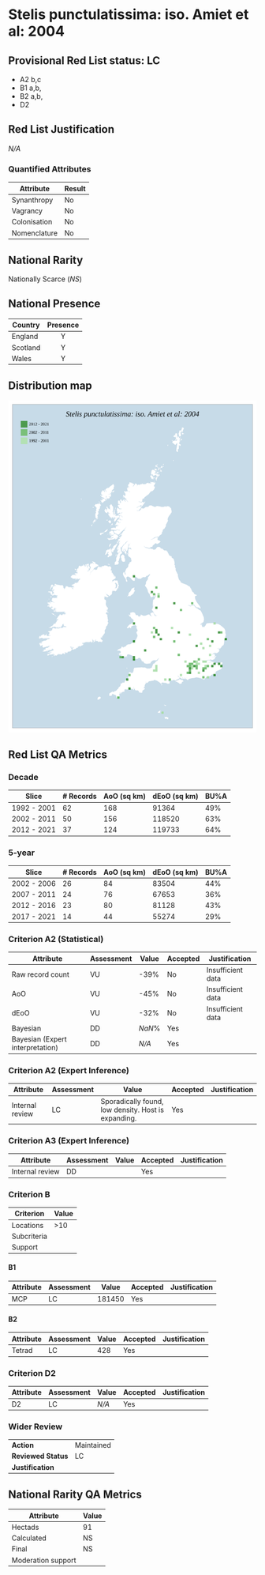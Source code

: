 # Stelis punctulatissima: iso. Amiet et al: 2004

## Provisional Red List status: LC
- A2 b,c
- B1 a,b, 
- B2 a,b, 
- D2

## Red List Justification
*N/A*
### Quantified Attributes
|Attribute|Result|
|---|---|
|Synanthropy|No|
|Vagrancy|No|
|Colonisation|No|
|Nomenclature|No|


## National Rarity
Nationally Scarce (*NS*)

## National Presence
|Country|Presence
|---|:-:|
|England|Y|
|Scotland|Y|
|Wales|Y|


## Distribution map
![](../map/381.svg)

## Red List QA Metrics
### Decade
| Slice | # Records | AoO (sq km) | dEoO (sq km) |BU%A |
|---|---|---|---|---|
|1992 - 2001|62|168|91364|49%|
|2002 - 2011|50|156|118520|63%|
|2012 - 2021|37|124|119733|64%|
### 5-year
| Slice | # Records | AoO (sq km) | dEoO (sq km) |BU%A |
|---|---|---|---|---|
|2002 - 2006|26|84|83504|44%|
|2007 - 2011|24|76|67653|36%|
|2012 - 2016|23|80|81128|43%|
|2017 - 2021|14|44|55274|29%|
### Criterion A2 (Statistical)
|Attribute|Assessment|Value|Accepted|Justification
|---|---|---|---|---|
|Raw record count|VU|-39%|No|Insufficient data|
|AoO|VU|-45%|No|Insufficient data|
|dEoO|VU|-32%|No|Insufficient data|
|Bayesian|DD|*NaN*%|Yes||
|Bayesian (Expert interpretation)|DD|*N/A*|Yes||
### Criterion A2 (Expert Inference)
|Attribute|Assessment|Value|Accepted|Justification
|---|---|---|---|---|
|Internal review|LC|Sporadically found, low density. Host is expanding.|Yes||
### Criterion A3 (Expert Inference)
|Attribute|Assessment|Value|Accepted|Justification
|---|---|---|---|---|
|Internal review|DD||Yes||
### Criterion B
|Criterion| Value|
|---|---|
|Locations|>10|
|Subcriteria||
|Support||
#### B1
|Attribute|Assessment|Value|Accepted|Justification
|---|---|---|---|---|
|MCP|LC|181450|Yes||
#### B2
|Attribute|Assessment|Value|Accepted|Justification
|---|---|---|---|---|
|Tetrad|LC|428|Yes||
### Criterion D2
|Attribute|Assessment|Value|Accepted|Justification
|---|---|---|---|---|
|D2|LC|*N/A*|Yes||
### Wider Review
|  |  |
|---|---|
|**Action**|Maintained|
|**Reviewed Status**|LC|
|**Justification**||


## National Rarity QA Metrics
|Attribute|Value|
|---|---|
|Hectads|91|
|Calculated|NS|
|Final|NS|
|Moderation support||



